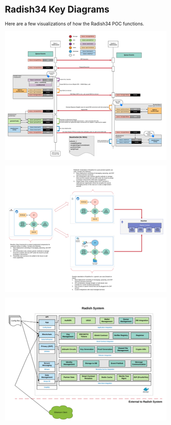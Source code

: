 # Radish34 Key Diagrams

Here are a few visualizations of how the Radish34 POC functions.

![Radish34 Swimlane Diagram](../.gitbook/assets/image%20%283%29.png)

![Radish34 High-Level Component Diagram ](../.gitbook/assets/image%20%282%29.png)

![Radish34 Detailed Component Diagram \(Green Boxes are Reusable Components for Protocol\)](../.gitbook/assets/image%20%281%29.png)

